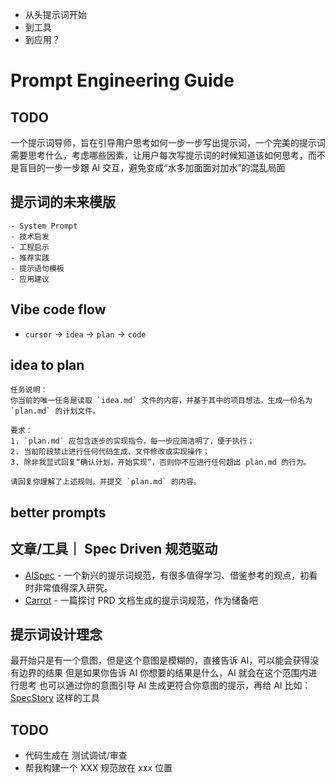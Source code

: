 - 从头提示词开始
- 到工具
- 到应用？

# Prompt Engineering Guide

## TODO

一个提示词导师，旨在引导用户思考如何一步一步写出提示词，一个完美的提示词需要思考什么，考虑哪些因素，让用户每次写提示词的时候知道该如何思考，而不是盲目的一步一步跟 AI 交互，避免变成“水多加面面对加水”的混乱局面

## 提示词的未来模版

```
- System Prompt
- 技术启发
- 工程启示
- 推荐实践
- 提示语句模板
- 应用建议
```

## Vibe code flow

- `cursor` -> `idea` -> `plan` -> `code`

## idea to plan

```
任务说明：
你当前的唯一任务是读取 `idea.md` 文件的内容，并基于其中的项目想法，生成一份名为 `plan.md` 的计划文件。

要求：
1. `plan.md` 应包含逐步的实现指令，每一步应简洁明了，便于执行；
2. 当前阶段禁止进行任何代码生成、文件修改或实现操作；
3. 除非我显式回复“确认计划，开始实现”，否则你不应进行任何超出 plan.md 的行为。

请回复你理解了上述规则，并提交 `plan.md` 的内容。
```

## better prompts


## 文章/工具｜ Spec Driven 规范驱动

- [AISpec](https://github.com/cbora/aispec?tab=readme-ov-file) - 一个新兴的提示词规范，有很多值得学习、借鉴参考的观点，初看时非常值得深入研究。
- [Carrot](https://github.com/talvinder/carrot-product-requirements-document-prd) - 一篇探讨 PRD 文档生成的提示词规范，作为储备吧

## 提示词设计理念

最开始只是有一个意图，但是这个意图是模糊的，直接告诉 AI，可以能会获得没有边界的结果
但是如果你告诉 AI 你想要的结果是什么，AI 就会在这个范围内进行思考
也可以通过你的意图引导 AI 生成更符合你意图的提示，再给 AI
比如：[SpecStory](https://specstory.com/) 这样的工具

## TODO

- 代码生成在 测试调试/审查
- 帮我构建一个 XXX 规范放在 xxx 位置
